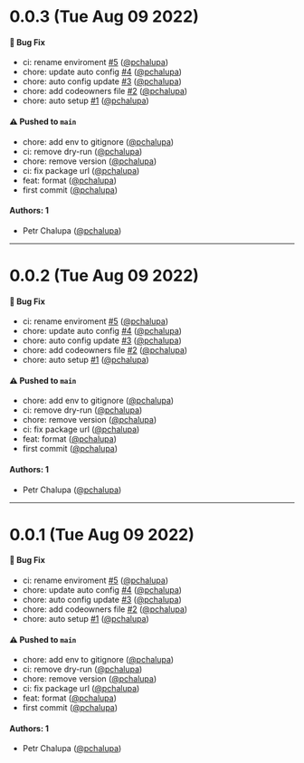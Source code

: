 # 0.0.3 (Tue Aug 09 2022)

#### 🐛 Bug Fix

- ci: rename enviroment [#5](https://github.com/torolocos/eslint-config/pull/5) ([@pchalupa](https://github.com/pchalupa))
- chore: update auto config [#4](https://github.com/torolocos/eslint-config/pull/4) ([@pchalupa](https://github.com/pchalupa))
- chore: auto config update [#3](https://github.com/torolocos/eslint-config/pull/3) ([@pchalupa](https://github.com/pchalupa))
- chore: add codeowners file [#2](https://github.com/torolocos/eslint-config/pull/2) ([@pchalupa](https://github.com/pchalupa))
- chore: auto setup [#1](https://github.com/torolocos/eslint-config/pull/1) ([@pchalupa](https://github.com/pchalupa))

#### ⚠️ Pushed to `main`

- chore: add env to gitignore ([@pchalupa](https://github.com/pchalupa))
- ci: remove dry-run ([@pchalupa](https://github.com/pchalupa))
- chore: remove version ([@pchalupa](https://github.com/pchalupa))
- ci: fix package url ([@pchalupa](https://github.com/pchalupa))
- feat: format ([@pchalupa](https://github.com/pchalupa))
- first commit ([@pchalupa](https://github.com/pchalupa))

#### Authors: 1

- Petr Chalupa ([@pchalupa](https://github.com/pchalupa))

---

# 0.0.2 (Tue Aug 09 2022)

#### 🐛 Bug Fix

- ci: rename enviroment [#5](https://github.com/torolocos/eslint-config/pull/5) ([@pchalupa](https://github.com/pchalupa))
- chore: update auto config [#4](https://github.com/torolocos/eslint-config/pull/4) ([@pchalupa](https://github.com/pchalupa))
- chore: auto config update [#3](https://github.com/torolocos/eslint-config/pull/3) ([@pchalupa](https://github.com/pchalupa))
- chore: add codeowners file [#2](https://github.com/torolocos/eslint-config/pull/2) ([@pchalupa](https://github.com/pchalupa))
- chore: auto setup [#1](https://github.com/torolocos/eslint-config/pull/1) ([@pchalupa](https://github.com/pchalupa))

#### ⚠️ Pushed to `main`

- chore: add env to gitignore ([@pchalupa](https://github.com/pchalupa))
- ci: remove dry-run ([@pchalupa](https://github.com/pchalupa))
- chore: remove version ([@pchalupa](https://github.com/pchalupa))
- ci: fix package url ([@pchalupa](https://github.com/pchalupa))
- feat: format ([@pchalupa](https://github.com/pchalupa))
- first commit ([@pchalupa](https://github.com/pchalupa))

#### Authors: 1

- Petr Chalupa ([@pchalupa](https://github.com/pchalupa))

---

# 0.0.1 (Tue Aug 09 2022)

#### 🐛 Bug Fix

- ci: rename enviroment [#5](https://github.com/torolocos/eslint-config/pull/5) ([@pchalupa](https://github.com/pchalupa))
- chore: update auto config [#4](https://github.com/torolocos/eslint-config/pull/4) ([@pchalupa](https://github.com/pchalupa))
- chore: auto config update [#3](https://github.com/torolocos/eslint-config/pull/3) ([@pchalupa](https://github.com/pchalupa))
- chore: add codeowners file [#2](https://github.com/torolocos/eslint-config/pull/2) ([@pchalupa](https://github.com/pchalupa))
- chore: auto setup [#1](https://github.com/torolocos/eslint-config/pull/1) ([@pchalupa](https://github.com/pchalupa))

#### ⚠️ Pushed to `main`

- chore: add env to gitignore ([@pchalupa](https://github.com/pchalupa))
- ci: remove dry-run ([@pchalupa](https://github.com/pchalupa))
- chore: remove version ([@pchalupa](https://github.com/pchalupa))
- ci: fix package url ([@pchalupa](https://github.com/pchalupa))
- feat: format ([@pchalupa](https://github.com/pchalupa))
- first commit ([@pchalupa](https://github.com/pchalupa))

#### Authors: 1

- Petr Chalupa ([@pchalupa](https://github.com/pchalupa))
